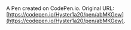 # 

A Pen created on CodePen.io. Original URL: [https://codepen.io/Hyster1a20/pen/abMKGew](https://codepen.io/Hyster1a20/pen/abMKGew).

